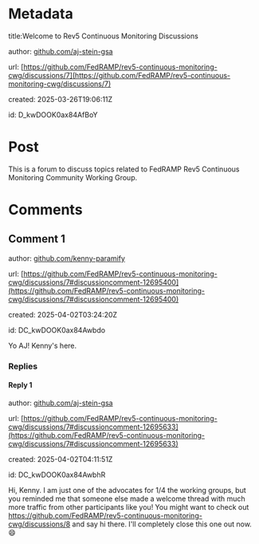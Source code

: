 # Metadata

title:Welcome to Rev5 Continuous Monitoring Discussions

author: [github.com/aj-stein-gsa](https://github.com/aj-stein-gsa)

url: [https://github.com/FedRAMP/rev5-continuous-monitoring-cwg/discussions/7](https://github.com/FedRAMP/rev5-continuous-monitoring-cwg/discussions/7)

created: 2025-03-26T19:06:11Z

id: D_kwDOOK0ax84AfBoY



# Post

This is a forum to discuss topics related to FedRAMP Rev5 Continuous Monitoring Community Working Group.


# Comments




## Comment 1

author: [github.com/kenny-paramify](https://github.com/kenny-paramify)

url: [https://github.com/FedRAMP/rev5-continuous-monitoring-cwg/discussions/7#discussioncomment-12695400](https://github.com/FedRAMP/rev5-continuous-monitoring-cwg/discussions/7#discussioncomment-12695400)

created: 2025-04-02T03:24:20Z

id: DC_kwDOOK0ax84Awbdo

Yo AJ! Kenny's here.

### Replies



#### Reply 1

author: [github.com/aj-stein-gsa](https://github.com/aj-stein-gsa)

url: [https://github.com/FedRAMP/rev5-continuous-monitoring-cwg/discussions/7#discussioncomment-12695633](https://github.com/FedRAMP/rev5-continuous-monitoring-cwg/discussions/7#discussioncomment-12695633)

created: 2025-04-02T04:11:51Z

id: DC_kwDOOK0ax84AwbhR

Hi, Kenny. I am just one of the advocates for 1/4 the working groups, but you reminded me that someone else made a welcome thread with much more traffic from other participants like you! You might want to check out https://github.com/FedRAMP/rev5-continuous-monitoring-cwg/discussions/8 and say hi there. I'll completely close this one out now. 😄 

